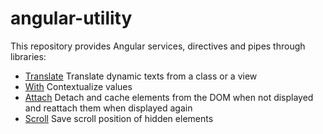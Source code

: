 # angular-utility

This repository provides Angular services, directives and pipes through libraries:
- [Translate](./projects/translate/README.md) Translate dynamic texts from a class or a view
- [With](./projects/with/README.md) Contextualize values
- [Attach](./projects/attach/README.md) Detach and cache elements from the DOM when not displayed and reattach them when displayed again
- [Scroll](./projects/with/README.md) Save scroll position of hidden elements
